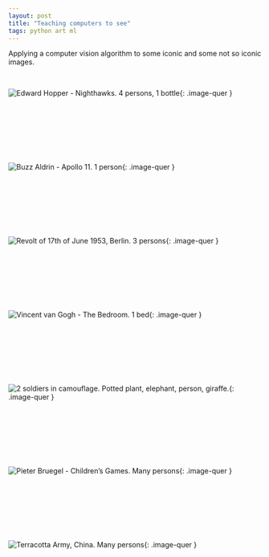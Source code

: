 ```yaml
---
layout: post
title: "Teaching computers to see"
tags: python art ml
---
```



Applying a computer vision algorithm to some iconic and some not so iconic images.

<br>

![Edward Hopper - Nighthawks. 4 persons, 1 bottle](/data/cv/hopper_new.jpg "Edward Hopper - Nighthawks. 4 persons, 1 bottle"){: .image-quer }



<br><br><br><br><br><br>

![Buzz Aldrin - Apollo 11. 1 person](/data/cv/Aldrin_Apollo_11_new.jpg "Buzz Aldrin - Apollo 11. 1 person"){: .image-quer }

<br><br><br><br><br><br>



![Revolt of 17th of June 1953, Berlin. 3 persons](/data/cv/17_juni_new.jpg "Revolt of 17th of June 1953, Berlin. 3 persons"){: .image-quer }

<br><br><br><br><br><br>


![Vincent van Gogh - The Bedroom. 1 bed](/data/cv/bedroom_new.jpg "Vincent van Gogh - The Bedroom. 1 bed"){: .image-quer }

<br><br><br><br><br><br>



![2 soldiers in camouflage. Potted plant, elephant, person, giraffe.](/data/cv/camouflage_new.jpg "2 soldiers in camouflage. Potted plant, elephant, person, giraffe."){: .image-quer }

<br><br><br><br><br><br>

![Pieter Bruegel - Children’s Games. Many persons](/data/cv/Pieter_Bruegel_new.jpg "Pieter Bruegel - Children’s Games. Many persons"){: .image-quer }

<br><br><br><br><br><br>


![Terracotta Army, China. Many persons](/data/cv/xian_new.jpg "Terracotta Army, China. Many persons"){: .image-quer }

<br><br><br><br><br><br>